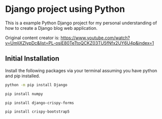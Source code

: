 # Django project using Python
This is a example Python Django project for my personal understanding of how to create a Django blog web application.

Original content creator is: 
https://www.youtube.com/watch?v=UmljXZIypDc&list=PL-osiE80TeTtoQCKZ03TU5fNfx2UY6U4p&index=1

## Initial Installation
Install the following packages via your terminal assuming you have python and pip installed.
```bash
python -m pip install Django
```
```bash
pip install numpy
```
```bash
pip install django-crispy-forms
```
```bash
pip install crispy-bootstrap5
```